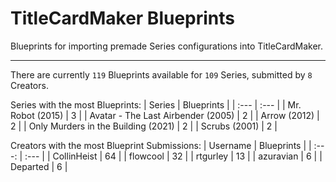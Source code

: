 # TitleCardMaker Blueprints

Blueprints for importing premade Series configurations into TitleCardMaker.

---

There are currently `119` Blueprints available for `109` Series, submitted by `8` Creators.

Series with the most Blueprints:
| Series | Blueprints |
| :--- | :--- |
| Mr. Robot (2015) | 3 |
| Avatar - The Last Airbender (2005) | 2 |
| Arrow (2012) | 2 |
| Only Murders in the Building (2021) | 2 |
| Scrubs (2001) | 2 |

Creators with the most Blueprint Submissions:
| Username | Blueprints |
| :---: | :--- |
| CollinHeist | 64 |
| flowcool | 32 |
| rtgurley | 13 |
| azuravian | 6 |
| Departed | 6 |
